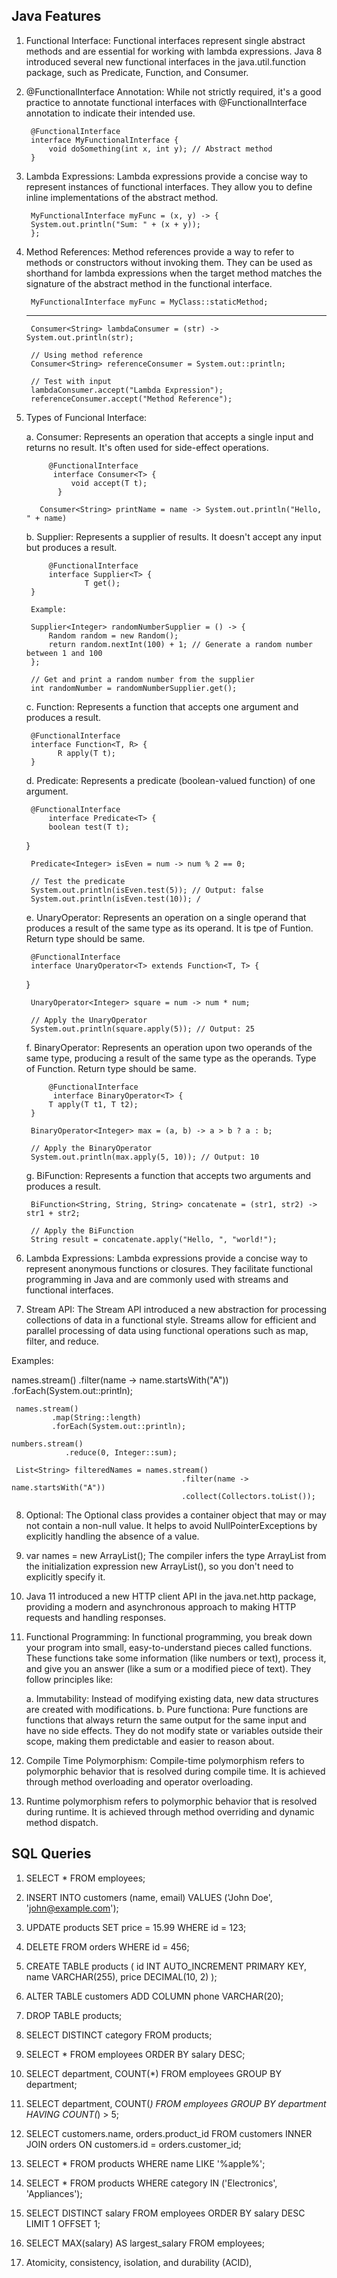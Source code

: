 ## Java Features

1. Functional Interface:
Functional interfaces represent single abstract methods and are essential for working with lambda expressions. Java 8 introduced several new functional interfaces in the java.util.function package, such as Predicate, Function, and Consumer.

2. @FunctionalInterface Annotation: While not strictly required, it's a good practice to annotate functional interfaces with @FunctionalInterface annotation to indicate their intended use.

        @FunctionalInterface
        interface MyFunctionalInterface {
            void doSomething(int x, int y); // Abstract method
        }

3. Lambda Expressions: Lambda expressions provide a concise way to represent instances of functional interfaces. They allow you to define inline implementations of the abstract method.

        MyFunctionalInterface myFunc = (x, y) -> {
        System.out.println("Sum: " + (x + y));
        };

4. Method References: Method references provide a way to refer to methods or constructors without invoking them. They can be used as shorthand for lambda expressions when the target method matches the signature of the abstract method in the functional interface.

        MyFunctionalInterface myFunc = MyClass::staticMethod;
     -------------------------------------------------------------------------
        Consumer<String> lambdaConsumer = (str) -> System.out.println(str);

        // Using method reference
        Consumer<String> referenceConsumer = System.out::println;

        // Test with input
        lambdaConsumer.accept("Lambda Expression");
        referenceConsumer.accept("Method Reference");

5. Types of Funcional Interface:

    a. Consumer: Represents an operation that accepts a single input and returns no result. It's often used for side-effect operations.

            @FunctionalInterface
             interface Consumer<T> {
                 void accept(T t);
              }

          Consumer<String> printName = name -> System.out.println("Hello, " + name)
            
    b. Supplier: Represents a supplier of results. It doesn't accept any input but produces a result.

            @FunctionalInterface
            interface Supplier<T> {
                    T get();
        }

        Example:

        Supplier<Integer> randomNumberSupplier = () -> {
            Random random = new Random();
            return random.nextInt(100) + 1; // Generate a random number between 1 and 100
        };

        // Get and print a random number from the supplier
        int randomNumber = randomNumberSupplier.get();

    
    c. Function: Represents a function that accepts one argument and produces a result.

        @FunctionalInterface
        interface Function<T, R> {
              R apply(T t);
        }

    d. Predicate: Represents a predicate (boolean-valued function) of one argument.

        @FunctionalInterface
            interface Predicate<T> {
            boolean test(T t);
    }

        Predicate<Integer> isEven = num -> num % 2 == 0;

        // Test the predicate
        System.out.println(isEven.test(5)); // Output: false
        System.out.println(isEven.test(10)); /

    e. UnaryOperator: Represents an operation on a single operand that produces a result of the same type as its operand. It is tpe of Funtion. Return type should be same.

        @FunctionalInterface
        interface UnaryOperator<T> extends Function<T, T> {
    }

        UnaryOperator<Integer> square = num -> num * num;

        // Apply the UnaryOperator
        System.out.println(square.apply(5)); // Output: 25

    f. BinaryOperator: Represents an operation upon two operands of the same type, producing a result of the same type as the operands. Type of Function. Return type should be same.

            @FunctionalInterface
             interface BinaryOperator<T> {
            T apply(T t1, T t2);
        }

        BinaryOperator<Integer> max = (a, b) -> a > b ? a : b;

        // Apply the BinaryOperator
        System.out.println(max.apply(5, 10)); // Output: 10

    g. BiFunction: Represents a function that accepts two arguments and produces a result.

        BiFunction<String, String, String> concatenate = (str1, str2) -> str1 + str2;

        // Apply the BiFunction
        String result = concatenate.apply("Hello, ", "world!");

6. Lambda Expressions: Lambda expressions provide a concise way to represent anonymous functions or closures. They facilitate functional programming in Java and are commonly used with streams and functional interfaces.

7. Stream API: The Stream API introduced a new abstraction for processing collections of data in a functional style. Streams allow for efficient and parallel processing of data using functional operations such as map, filter, and reduce.

Examples:

   names.stream()
             .filter(name -> name.startsWith("A"))
             .forEach(System.out::println);


     names.stream()
             .map(String::length)
             .forEach(System.out::println);

    numbers.stream()
                .reduce(0, Integer::sum);

     List<String> filteredNames = names.stream()
                                          .filter(name -> name.startsWith("A"))
                                          .collect(Collectors.toList());

8. Optional: The Optional class provides a container object that may or may not contain a non-null value. It helps to avoid NullPointerExceptions by explicitly handling the absence of a value.

9. var names = new ArrayList<String>();
The compiler infers the type ArrayList<String> from the initialization expression new ArrayList<String>(), so you don't need to explicitly specify it.

10. Java 11 introduced a new HTTP client API in the java.net.http package, providing a modern and asynchronous approach to making HTTP requests and handling responses.

11. Functional Programming: In functional programming, you break down your program into small, easy-to-understand pieces called functions. These functions take some information (like numbers or text), process it, and give you an answer (like a sum or a modified piece of text). They follow principles like:

    a. Immutability: Instead of modifying existing data, new data structures are created with modifications. 
    b. Pure functiona:  Pure functions are functions that always return the same output for the same input and have no side effects. They do not modify state or variables outside their scope, making them predictable and easier to reason about.

12. Compile Time Polymorphism: Compile-time polymorphism refers to polymorphic behavior that is resolved during compile time. It is achieved through method overloading and operator overloading.

13. Runtime polymorphism refers to polymorphic behavior that is resolved during runtime. It is achieved through method overriding and dynamic method dispatch.


## SQL Queries

1. SELECT * FROM employees;

2. INSERT INTO customers (name, email) VALUES ('John Doe', 'john@example.com');

3. UPDATE products SET price = 15.99 WHERE id = 123;

4. DELETE FROM orders WHERE id = 456;

5. CREATE TABLE products (
    id INT AUTO_INCREMENT PRIMARY KEY,
    name VARCHAR(255),
    price DECIMAL(10, 2)
);

6. ALTER TABLE customers ADD COLUMN phone VARCHAR(20);

7. DROP TABLE products;

8. SELECT DISTINCT category FROM products;

9. SELECT * FROM employees ORDER BY salary DESC;

10. SELECT department, COUNT(*) FROM employees GROUP BY department;

11. SELECT department, COUNT(*) FROM employees GROUP BY department HAVING COUNT(*) > 5;

12. SELECT customers.name, orders.product_id 
FROM customers
INNER JOIN orders ON customers.id = orders.customer_id;

13. SELECT * FROM products WHERE name LIKE '%apple%';

14. SELECT * FROM products WHERE category IN ('Electronics', 'Appliances');

15. SELECT DISTINCT salary 
FROM employees 
ORDER BY salary DESC 
LIMIT 1 OFFSET 1;

16. SELECT MAX(salary) AS largest_salary
FROM employees;

17. Atomicity, consistency, isolation, and durability (ACID),